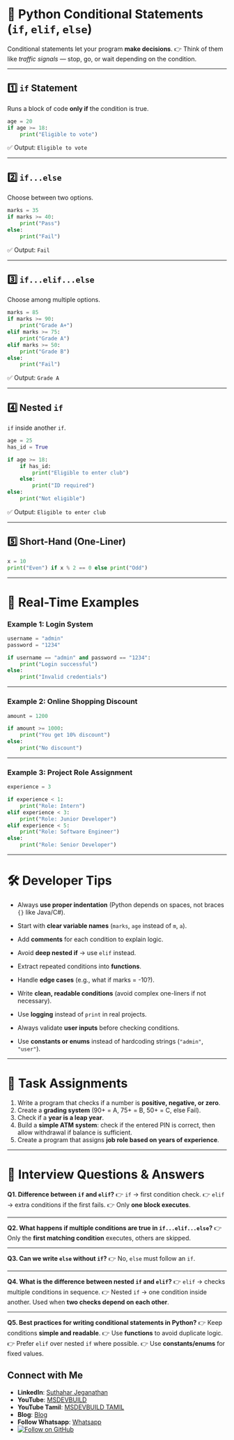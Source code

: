 # 🧩 Python Conditional Statements (`if`, `elif`, `else`)

Conditional statements let your program **make decisions**.
👉 Think of them like *traffic signals* — stop, go, or wait depending on the condition.

---

## 1️⃣ `if` Statement

Runs a block of code **only if** the condition is true.

```python
age = 20
if age >= 18:
    print("Eligible to vote")
```

✅ Output: `Eligible to vote`

---

## 2️⃣ `if...else`

Choose between two options.

```python
marks = 35
if marks >= 40:
    print("Pass")
else:
    print("Fail")
```

✅ Output: `Fail`

---

## 3️⃣ `if...elif...else`

Choose among multiple options.

```python
marks = 85
if marks >= 90:
    print("Grade A+")
elif marks >= 75:
    print("Grade A")
elif marks >= 50:
    print("Grade B")
else:
    print("Fail")
```

✅ Output: `Grade A`

---

## 4️⃣ Nested `if`

`if` inside another `if`.

```python
age = 25
has_id = True

if age >= 18:
    if has_id:
        print("Eligible to enter club")
    else:
        print("ID required")
else:
    print("Not eligible")
```

✅ Output: `Eligible to enter club`

---

## 5️⃣ Short-Hand (One-Liner)

```python
x = 10
print("Even") if x % 2 == 0 else print("Odd")
```

---

# 🚀 Real-Time Examples

### Example 1: Login System

```python
username = "admin"
password = "1234"

if username == "admin" and password == "1234":
    print("Login successful")
else:
    print("Invalid credentials")
```

---

### Example 2: Online Shopping Discount

```python
amount = 1200

if amount >= 1000:
    print("You get 10% discount")
else:
    print("No discount")
```

---

### Example 3: Project Role Assignment

```python
experience = 3

if experience < 1:
    print("Role: Intern")
elif experience < 3:
    print("Role: Junior Developer")
elif experience < 5:
    print("Role: Software Engineer")
else:
    print("Role: Senior Developer")
```

---

# 🛠 Developer Tips 


* Always **use proper indentation** (Python depends on spaces, not braces `{}` like Java/C#).
* Start with **clear variable names** (`marks`, `age` instead of `m`, `a`).
* Add **comments** for each condition to explain logic.

* Avoid **deep nested if** → use `elif` instead.
* Extract repeated conditions into **functions**.
* Handle **edge cases** (e.g., what if marks = -10?).


* Write **clean, readable conditions** (avoid complex one-liners if not necessary).
* Use **logging** instead of `print` in real projects.
* Always validate **user inputs** before checking conditions.
* Use **constants or enums** instead of hardcoding strings (`"admin"`, `"user"`).

---

# 📝 Task Assignments

1. Write a program that checks if a number is **positive, negative, or zero**.
2. Create a **grading system** (90+ = A, 75+ = B, 50+ = C, else Fail).
3. Check if a **year is a leap year**.
4. Build a **simple ATM system**: check if the entered PIN is correct, then allow withdrawal if balance is sufficient.
5. Create a program that assigns **job role based on years of experience**.

---

# 🎤 Interview Questions & Answers

**Q1. Difference between `if` and `elif`?**
👉 `if` → first condition check.
👉 `elif` → extra conditions if the first fails.
👉 Only **one block executes**.

---

**Q2. What happens if multiple conditions are true in `if...elif...else`?**
👉 Only the **first matching condition** executes, others are skipped.

---

**Q3. Can we write `else` without `if`?**
👉 No, `else` must follow an `if`.

---

**Q4. What is the difference between nested `if` and `elif`?**
👉 `elif` → checks multiple conditions in sequence.
👉 Nested `if` → one condition inside another. Used when **two checks depend on each other**.

---

**Q5. Best practices for writing conditional statements in Python?**
👉 Keep conditions **simple and readable**.
👉 Use **functions** to avoid duplicate logic.
👉 Prefer `elif` over nested `if` where possible.
👉 Use **constants/enums** for fixed values.

 ## Connect with Me
- **LinkedIn**: [Suthahar Jeganathan](https://www.linkedin.com/in/jssuthahar/)
- **YouTube**: [MSDEVBUILD](https://www.youtube.com/@MSDEVBUILD)
- **YouTube Tamil**: [MSDEVBUILD TAMIL](https://www.youtube.com/@MSDEVBUILDTamil)
- **Blog**: [Blog](https://www.msdevbuild.com/)
- **Follow Whatsapp**: [Whatsapp](https://www.whatsapp.com/channel/0029Va5j2rHEFeXcTlUhQB0J)
- [![Follow on GitHub](https://img.shields.io/github/followers/jssuthahar?label=Follow&style=social)](https://github.com/jssuthahar)


